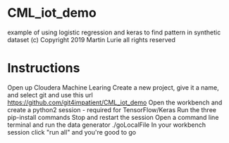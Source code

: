 # CML_iot_demo
example of using logistic regression and keras to find pattern in synthetic dataset
(c) Copyright 2019 Martin Lurie all rights reserved

# Instructions
Open up Cloudera Machine Learing
Create a new project, give it a name, and select git and use this url https://github.com/git4impatient/CML_iot_demo
Open the workbench and create a python2 session - required for TensorFlow/Keras
Run the three pip-install commands
Stop and restart the session
Open a command line terminal and run the data generator   ./goLocalFile
In your workbench session click  "run all" and you're good to go
